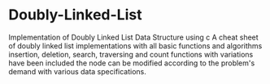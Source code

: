 # Doubly-Linked-List
Implementation of Doubly Linked List Data Structure using c
A cheat sheet of doubly linked list implementations with all basic functions and algorithms
insertion, deletion,  search, traversing and count functions with variations have been included
the node can be modified according to the problem's demand with various data specifications.
